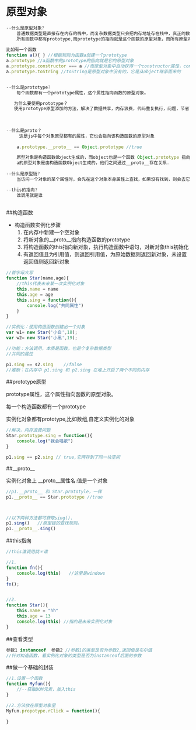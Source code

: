 # 原型对象

```js
--什么是原型对象?
    普通数据类型是直接存在内存的栈中，而复杂数据类型只会把内存地址存在栈中，真正的数据会存在栈中的那个地址指向的堆中。
	所有函数中都有prototype,而prototype的指向就是这个函数的原型对象，而所有原型对象中都会自动获得一个constructor（构造函数）的属性，这个属性指向的是prototype属性所在的函数。
	
比如有一个函数
function a(){ }	//根据规则为函数a创建一个prototype
a.prototype //a函数中的prototype的指向就是它的原型对象
a.prototype.constructor === a //而原型对象中自动获得一个constructor属性，constructor的指向就是a函数本身
a.prototype.toString //toString是原型对象中没有的，它是从object继承而来的


--什么是prototype?
    每个函数都有一个prototype属性，这个属性指向函数的原型对象。

   为什么要使用prototype？
   使用prototype原型添加的方法，解决了数据共享，内存浪费，代码重复执行，问题，节省了内存空间.
  
	
	
--什么是proto？
     这是js中每个对象原型都有的属性，它也会指向该构造函数的原型对象
	
	a.prototype.__proto__ == Object.prototype //true

    原型对象是构造函数Object生成的，而object也是一个函数 Object.prototype 指向Object的原型对象.
    a的原型对象是由构造函数Object生成的，他们之间通过__proto__存在关系.
	
--什么是原型链?
    当访问一个对象的某个属性时，会先在这个对象本身属性上查找，如果没有找到，则会去它的__proto__隐式原型上查	找，即它的构造函数的prototype，如果还没有找到就会再在构造函数的prototype的__proto__中查找，这样一层一层	 向上查找就会形成一个链式结构，我们称为原型链。

--this的指向?
    谁调用就是谁
    
```

##构造函数

+ 构造函数实例化步骤
  1. 在内存中新建一个空对象
  2. 将新对象的__proto__指向构造函数的prototype
  3. 将构造函数的this指向新对象，执行构造函数中语句，对新对象this初始化
  4. 有返回值且为引用值，则返回引用值，为原始数据则返回新对象，未设置返回值则返回新对象

```js
//首字母大写
function Star(name,age){
    //this代表未来某一次实例化对象
    this.name = name 
    this.age = age
    this.sing = function(){
        console.log("共同属性")
    }
}

//实例化：使用构造函数创建出一个对象
var w1= new Star('小白',18);
var w2= new Star('小黑',19);

//功能：方法调用，本质是函数，也是个复杂数据类型
//共同的属性

p1.sing == s2.sing    //false
//推断：在内存中 p1.sing 和 p2.sing 在堆上开启了两个不同的内存
```

##prototype原型

prototype属性，这个属性指向函数的原型对象。 

每一个构造函数都有一个prototype

实例化对象都有prototype,比如数组,自定义实例化的对象

```js
//解决，内存浪费问题
Star.prototype.sing = function(){
    console.log("我会唱歌")
}

p1.sing == p2.sing // true,它两存到了同一块空间
```

##_\_proto\_\_

实例化对象上 __proto__属性名:值是一个对象

```js
//p1.__proto__ 和 Star.prototyle，一样
p1.__proto__ == Star.prototype //true



//以下两种方法都可获取sing().
p1.sing()	//原型链的查找规则。
p1.__proto__.sing() 
```

##this指向

```js
//this谁调用就☞谁

//1.
function fn(){
    console.log(this)	//这里是windows
}
fn();


//2.
function Star(){
 	this.name = "hh"
    this.age = 13
    console.log(this) //指的是未来实例化对象
}

```

##查看类型

```js
参数1 instanceof  参数2 //参数1的类型是否为参数2,返回值是布尔值
//针对构造函数，看实例化对象的类型是否为instanceof后面的参数

```

##做一个基础的封装

```js
//1.设置一个函数
function Myfun(){
    //--获取DOM元素，放入this
}

//2.方法放在原型对象里
Myfun.propotype.rClick = function(){
    
}
```

